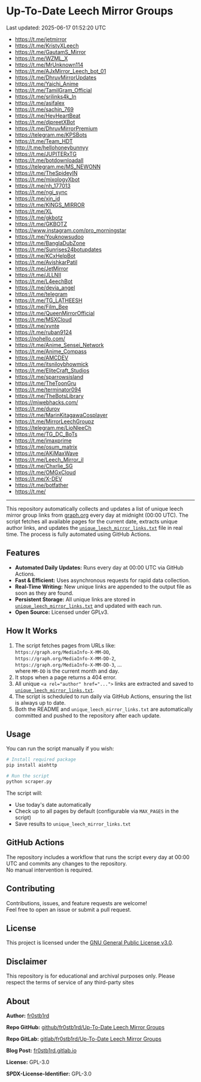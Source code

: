 # Up-To-Date Leech Mirror Groups

Last updated: 2025-06-17 01:52:20 UTC

- https://t.me/jetmirror
- https://t.me/KristyXLeech
- https://t.me/GautamS_Mirror
- https://t.me/WZML_X
- https://t.me/MrUnknown114
- https://t.me/AJxMirror_Leech_bot_01
- https://t.me/DhruvMirrorUpdates
- https://t.me/Yaichi_Anime
- https://t.me/TamilGram_Official
- https://t.me/srilinks4k_In
- https://t.me/asifalex
- https://t.me/sachin_769
- https://t.me/HeyHeartBeat
- https://t.me/djpreetXBot
- https://t.me/DhruvMirrorPremium
- https://telegram.me/KPSBots
- https://t.me/Team_HDT
- http://t.me/hellohoneybunnyy
- https://t.me/JUPITERxTG
- https://t.me/botdownloadall
- https://telegram.me/MS_NEWONN
- https://t.me/TheSpideyIN
- https://t.me/mixologyXbot
- https://t.me/nh_177013
- https://t.me/ngi_sync
- https://t.me/xin_id
- https://t.me/KINGS_MIRROR
- https://t.me/XL
- https://t.me/gkbotz
- https://t.me/GKBOTZ
- https://www.instagram.com/pro_morningstar
- https://t.me/Youknowsudoo
- https://t.me/BanglaDubZone
- https://t.me/Sunrises24botupdates
- https://t.me/KCxHelpBot
- https://t.me/AvishkarPatil
- https://t.me/JetMirror
- https://t.me/JLLNII
- https://t.me/L4eechBot
- https://t.me/devia_angel
- https://t.me/telegram
- https://t.me/TG_LATHEESH
- https://t.me/Film_Bee
- https://t.me/QueenMirrorOfficial
- https://t.me/MSXCloud
- https://t.me/xynte
- https://t.me/ruban9124
- https://nohello.com/
- https://t.me/Anime_Sensei_Network
- https://t.me/Anime_Compass
- https://t.me/AMCDEV
- https://t.me/itsniloybhowmick
- https://t.me/EliteCraft_Studios
- https://t.me/sparrowsisland
- https://t.me/TheToonGru
- https://t.me/terminator094
- https://t.me/TheBotsLibrary
- https://mjwebhacks.com/
- https://t.me/durov
- https://t.me/MarinKitagawaCosplayer
- https://t.me/MirrorLeechGroupz
- https://telegram.me/LioNleeCh
- https://t.me/TG_DC_BoTs
- https://t.me/imaxprime
- https://t.me/osum_matrix
- https://t.me/AKiMaxWave
- https://t.me/Leech_Mirror_il
- https://t.me/Chxrlie_SG
- https://t.me/OMGxCloud
- https://t.me/X-DEV
- https://t.me/botfather
- https://t.me/

---

This repository automatically collects and updates a list of unique leech mirror group links from [graph.org](https://graph.org) every day at midnight (00:00 UTC). The script fetches all available pages for the current date, extracts unique author links, and updates the [`unique_leech_mirror_links.txt`](unique_leech_mirror_links.txt) file in real time. The process is fully automated using GitHub Actions.

## Features

- **Automated Daily Updates:** Runs every day at 00:00 UTC via GitHub Actions.
- **Fast & Efficient:** Uses asynchronous requests for rapid data collection.
- **Real-Time Writing:** New unique links are appended to the output file as soon as they are found.
- **Persistent Storage:** All unique links are stored in [`unique_leech_mirror_links.txt`](unique_leech_mirror_links.txt) and updated with each run.
- **Open Source:** Licensed under GPLv3.

## How It Works

1. The script fetches pages from URLs like:  
   `https://graph.org/MediaInfo-X-MM-DD`,  
   `https://graph.org/MediaInfo-X-MM-DD-2`,  
   `https://graph.org/MediaInfo-X-MM-DD-3`, ...  
   where `MM-DD` is the current month and day.
2. It stops when a page returns a 404 error.
3. All unique `<a rel="author" href="...">` links are extracted and saved to [`unique_leech_mirror_links.txt`](unique_leech_mirror_links.txt).
4. The script is scheduled to run daily via GitHub Actions, ensuring the list is always up to date.
5. Both the README and `unique_leech_mirror_links.txt` are automatically committed and pushed to the repository after each update.

## Usage

You can run the script manually if you wish:

```bash
# Install required package
pip install aiohttp

# Run the script
python scraper.py
```

The script will:
- Use today's date automatically
- Check up to all pages by default (configurable via `MAX_PAGES` in the script)
- Save results to `unique_leech_mirror_links.txt`

## GitHub Actions

The repository includes a workflow that runs the script every day at 00:00 UTC and commits any changes to the repository.  
No manual intervention is required.

## Contributing

Contributions, issues, and feature requests are welcome!  
Feel free to open an issue or submit a pull request.

## License

This project is licensed under the [GNU General Public License v3.0](LICENSE).

## Disclaimer
This repository is for educational and archival purposes only. Please respect the terms of service of any third-party sites

## About

**Author:** [fr0stb1rd](https://fr0stb1rd.gitlab.io/) 

**Repo GitHub:** [github/fr0stb1rd/Up-To-Date Leech Mirror Groups](https://github.com/b1rdfr0st/Up-To-Date-Leech-Mirror-Groups)

**Repo GitLab:** [gitlab/fr0stb1rd/Up-To-Date Leech Mirror Groups](https://gitlab.com/fr0stb1rd/up-to-date-leech-mirror-groups)

**Blog Post:**  [fr0stb1rd.gitlab.io](https://fr0stb1rd.gitlab.io/posts/up-to-date-leech-mirror-groups-automatic-telegram-group-link-collector/)

**License:** GPL-3.0

**SPDX-License-Identifier:** GPL-3.0

